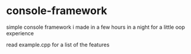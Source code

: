 # console-framework

simple console framework i made in a few hours in a night for a little oop experience

read example.cpp for a list of the features
